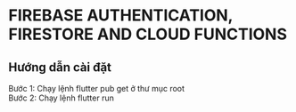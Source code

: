 # FIREBASE AUTHENTICATION, FIRESTORE AND CLOUD FUNCTIONS

## Hướng dẫn cài đặt

  Bước 1: Chạy lệnh flutter pub get ở thư mục root
  <br>
  Bước 2: Chạy lệnh flutter run


  
